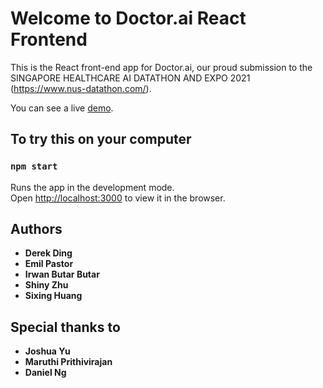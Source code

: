# Welcome to Doctor.ai React Frontend 

This is the React front-end app for Doctor.ai, our proud submission to the SINGAPORE HEALTHCARE AI DATATHON AND EXPO 2021 (https://www.nus-datathon.com/).

You can see a live [demo](https://main.dp1io7plhm38y.amplifyapp.com/).


## To try this on your computer

### `npm start`

Runs the app in the development mode.\
Open [http://localhost:3000](http://localhost:3000) to view it in the browser.

## Authors
*  **Derek Ding**
*  **Emil Pastor**
*  **Irwan Butar Butar**
*  **Shiny Zhu**
*  **Sixing Huang**

## Special thanks to
*  **Joshua Yu**
*  **Maruthi Prithivirajan**
*  **Daniel Ng**
